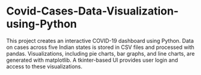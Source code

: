 # Covid-Cases-Data-Visualization-using-Python
This project creates an interactive COVID-19 dashboard using Python. Data on cases across five Indian states is stored in CSV files and processed with pandas. Visualizations, including pie charts, bar graphs, and line charts, are generated with matplotlib. A tkinter-based UI provides user login and access to these visualizations.
